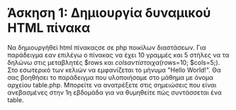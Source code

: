# Άσκηση 1: Δημιουργία δυναμικού HTML πίνακα 
Να δημιουργήθεί  html πίνακαςσε σε php ποικίλων διαστάσεων. 
Για παράδειγμα εαν επιλέγω ο πίνακας να έχει 10 γραμμές και 5 
στήλες να τα δηλώνω στις μεταβλητές $rows και $cols 
αντίστοιχα ($rows=10; $cols=5;). Στο εσωτερικό των κελιών 
να εμφανίζεται το μήνυμα "Hello World!".  Θα σας βοηθήσει 
το παράδειγμα που υλοποιήσαμε στο μάθημα με όνομα αρχείου table.php. 
Μπορείτε να ανατρέξετε στις σημειώσεις που είναι ανεβασμένες 
στην 1η εβδομάδα για να θυμηθείτε πώς συντάσσεται ένα table.

<!-- 
ΛΥΣΗ:

<html>
<head>
	<title>Dynamic Table using PHP</title>
</head>
<body>

<?php
$rows = 10;
$cols = 5;

echo "<table border=\"1\"> \n";

	for ( $i = 1; $i <= $rows; $i++ ) 
	{ 
		echo "<tr> \n"; 
		for ($k=1; $k <= $cols ; $k++) 
		{ 
		  	echo "<td>Hello World!</td> \n";
		}
		echo "</tr> \n";
	} 
	echo '</table>';
?>

</body>
</html>


-->
